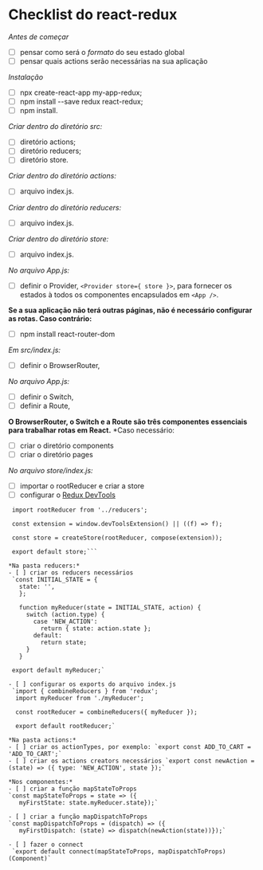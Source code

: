# Checklist do react-redux

*Antes de começar*
- [ ] pensar como será o *formato* do seu estado global
- [ ] pensar quais actions serão necessárias na sua aplicação

*Instalação*
- [ ] npx create-react-app my-app-redux;
- [ ] npm install --save redux react-redux;
- [ ] npm install.

*Criar dentro do diretório src:*
- [ ] diretório actions;
- [ ] diretório reducers;
- [ ] diretório store.

*Criar dentro do diretório actions:*
- [ ] arquivo index.js.

*Criar dentro do diretório reducers:*
- [ ] arquivo index.js.

*Criar dentro do diretório store:*
- [ ] arquivo index.js.

*No arquivo App.js:*
- [ ] definir o Provider, `<Provider store={ store }>`, para fornecer os estados à todos os componentes encapsulados em `<App />`.

**Se a sua aplicação não terá outras páginas, não é necessário configurar as rotas. Caso contrário:**
- [ ] npm install react-router-dom

*Em src/index.js:*
- [ ] definir o BrowserRouter, <BrowserRouter>
  
*No arquivo App.js:*
- [ ] definir o Switch, <Switch>
- [ ] definir a Route, <Route>

**O BrowserRouter, o Switch e a Route são três componentes essenciais para trabalhar rotas em React.**
*Caso necessário:
- [ ] criar o diretório components
- [ ] criar o diretório pages

*No arquivo store/index.js:*
- [ ] importar o rootReducer e criar a store
- [ ] configurar o [Redux DevTools](https://github.com/reduxjs/redux-devtools)
 ```import { createStore, compose } from 'redux';
  import rootReducer from '../reducers';

  const extension = window.devToolsExtension() || ((f) => f);

  const store = createStore(rootReducer, compose(extension));

  export default store;```

*Na pasta reducers:*
- [ ] criar os reducers necessários
  `const INITIAL_STATE = {
    state: '',
    };

    function myReducer(state = INITIAL_STATE, action) {
      switch (action.type) {
        case 'NEW_ACTION':
          return { state: action.state };
        default:
          return state;
      }
    }
  
  export default myReducer;`
  
- [ ] configurar os exports do arquivo index.js
  `import { combineReducers } from 'redux';
   import myReducer from './myReducer';

   const rootReducer = combineReducers({ myReducer });

   export default rootReducer;`

*Na pasta actions:*
- [ ] criar os actionTypes, por exemplo: `export const ADD_TO_CART = 'ADD_TO_CART';`
- [ ] criar os actions creators necessários `export const newAction = (state) => ({ type: 'NEW_ACTION', state });`

*Nos componentes:*
- [ ] criar a função mapStateToProps
 `const mapStateToProps = state => ({
    myFirstState: state.myReducer.state});`
  
- [ ] criar a função mapDispatchToProps
 `const mapDispatchToProps = (dispatch) => ({
    myFirstDispatch: (state) => dispatch(newAction(state))});`
  
- [ ] fazer o connect 
  `export default connect(mapStateToProps, mapDispatchToProps)(Component)`
  
